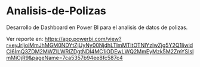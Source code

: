 # Analisis-de-Polizas
Desarrollo de Dashboard en Power BI para el analisis de datos de polizas.

Ver reporte en:
https://app.powerbi.com/view?r=eyJrIjoiMmJhMGM0NDYtZjUyNy00NjdhLTlmMTItOTNlYzIwZjg5Y2Q1IiwidCI6ImQ3ZDM2MWZlLWRlZDgtNDI4MC1iODEwLWQ2MmEyMzk5M2ZmYSIsImMiOjR9&pageName=7ca5357b94ee8fc587c4
